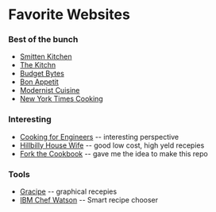 Favorite Websites
===

### Best of the bunch

* [Smitten Kitchen](http://smittenkitchen.com/)
* [The Kitchn](http://www.thekitchn.com/)
* [Budget Bytes](http:/www.budgetbytes.com/)
* [Bon Appetit](http://www.bonappetit.com/)
* [Modernist Cuisine](http://modernistcuisine.com/)
* [New York Times Cooking](http://cooking.nytimes.com/)

### Interesting
* [Cooking for Engineers](http://www.cookingforengineers.com/) -- interesting perspective
* [Hillbilly House Wife](http://www.hillbillyhousewife.com/) -- good low cost, high yeld recepies
* [Fork the Cookbook](http://forkthecookbook.com/) -- gave me the idea to make this repo

### Tools
* [Gracipe](http://www.gracipe.com/) -- graphical recepies
* [IBM Chef Watson](https://www.ibmchefwatson.com/) -- Smart recipe chooser

